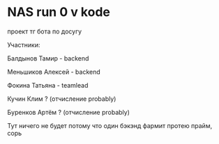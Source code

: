 # NAS run 0 v kode
проект тг бота по досугу

Участники:

Балдынов Тамир - backend

Меньшиков Алексей - backend

Фокина Татьяна - teamlead

Кучин Клим ? (отчисление probably)

Буренков Артём ? (отчисление probably)

Тут ничего не будет потому что один бэкэнд фармит протею прайм, сорь
